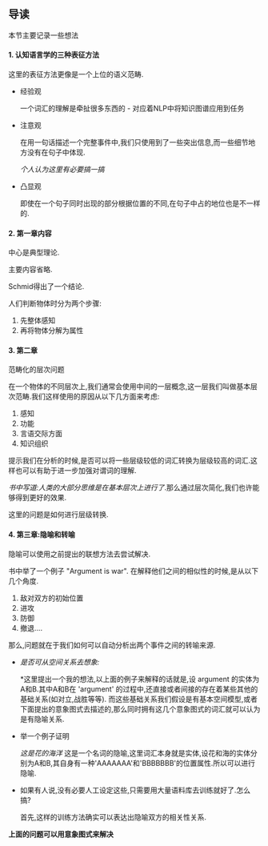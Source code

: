 ## 导读

本节主要记录一些想法

#### 1. 认知语言学的三种表征方法

这里的表征方法更像是一个上位的语义范畴.

- 经验观

  一个词汇的理解是牵扯很多东西的 - 对应着NLP中将知识图谱应用到任务

- 注意观

  在用一句话描述一个完整事件中,我们只使用到了一些突出信息,而一些细节地方没有在句子中体现.

  *个人认为这里有必要搞一搞*

- 凸显观

  即使在一个句子同时出现的部分根据位置的不同,在句子中占的地位也是不一样的.



#### 2. 第一章内容

中心是典型理论.

主要内容省略.

Schmid得出了一个结论.

人们判断物体时分为两个步骤:

1. 先整体感知
2. 再将物体分解为属性



#### 3. 第二章

范畴化的层次问题

在一个物体的不同层次上,我们通常会使用中间的一层概念,这一层我们叫做基本层次范畴.我们这样使用的原因从以下几方面来考虑:

1. 感知
2. 功能
3. 言语交际方面
4. 知识组织

提示我们在分析的时候,是否可以将一些层级较低的词汇转换为层级较高的词汇.这样也可以有助于进一步加强对谓词的理解.

*书中写道:人类的大部分思维是在基本层次上进行了*.那么通过层次简化,我们也许能够得到更好的效果.

这里的问题是如何进行层级转换.



#### 4. 第三章:隐喻和转喻

隐喻可以使用之前提出的联想方法去尝试解决.

书中举了一个例子 "Argument is war". 在解释他们之间的相似性的时候,是从以下几个角度.

1. 敌对双方的初始位置
2. 进攻
3. 防御
4. 撤退....

那么,问题就在于我们如何可以自动分析出两个事件之间的转喻来源. 

- *是否可从空间关系去想象:*

  *这里提出一个我的想法,以上面的例子来解释的话就是,设 argument 的实体为A和B.其中A和B在 'argument' 的过程中,还直接或者间接的存在着某些其他的基础关系(如对立,战胜等等). 而这些基础关系我们假设是有基本空间模型,或者下面提出的意象图式去描述的,那么同时拥有这几个意象图式的词汇就可以认为是有隐喻关系.

- 举一个例子证明

  *这是花的海洋* 这是一个名词的隐喻,这里词汇本身就是实体,设花和海的实体分别为A和B,其自身有一种'AAAAAAA'和'BBBBBBB'的位置属性.所以可以进行隐喻.

- 如果有人说,没有必要人工设定这些,只需要用大量语料库去训练就好了.怎么搞?

  首先,这样的训练方法确实可以表达出隐喻双方的相关性关系.

**上面的问题可以用意象图式来解决**

